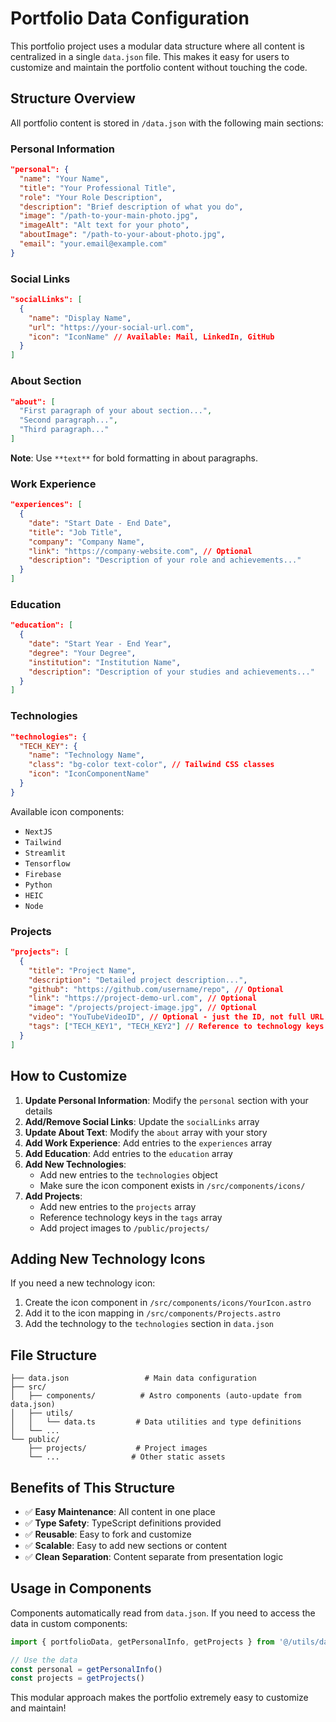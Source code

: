 # Portfolio Data Configuration

This portfolio project uses a modular data structure where all content is centralized in a single `data.json` file. This makes it easy for users to customize and maintain the portfolio content without touching the code.

## Structure Overview

All portfolio content is stored in `/data.json` with the following main sections:

### Personal Information
```json
"personal": {
  "name": "Your Name",
  "title": "Your Professional Title",
  "role": "Your Role Description",
  "description": "Brief description of what you do",
  "image": "/path-to-your-main-photo.jpg",
  "imageAlt": "Alt text for your photo",
  "aboutImage": "/path-to-your-about-photo.jpg",
  "email": "your.email@example.com"
}
```

### Social Links
```json
"socialLinks": [
  {
    "name": "Display Name",
    "url": "https://your-social-url.com",
    "icon": "IconName" // Available: Mail, LinkedIn, GitHub
  }
]
```

### About Section
```json
"about": [
  "First paragraph of your about section...",
  "Second paragraph...",
  "Third paragraph..."
]
```
**Note**: Use `**text**` for bold formatting in about paragraphs.

### Work Experience
```json
"experiences": [
  {
    "date": "Start Date - End Date",
    "title": "Job Title",
    "company": "Company Name",
    "link": "https://company-website.com", // Optional
    "description": "Description of your role and achievements..."
  }
]
```

### Education
```json
"education": [
  {
    "date": "Start Year - End Year",
    "degree": "Your Degree",
    "institution": "Institution Name",
    "description": "Description of your studies and achievements..."
  }
]
```

### Technologies
```json
"technologies": {
  "TECH_KEY": {
    "name": "Technology Name",
    "class": "bg-color text-color", // Tailwind CSS classes
    "icon": "IconComponentName"
  }
}
```

Available icon components:
- `NextJS`
- `Tailwind` 
- `Streamlit`
- `Tensorflow`
- `Firebase`
- `Python`
- `HEIC`
- `Node`

### Projects
```json
"projects": [
  {
    "title": "Project Name",
    "description": "Detailed project description...",
    "github": "https://github.com/username/repo", // Optional
    "link": "https://project-demo-url.com", // Optional
    "image": "/projects/project-image.jpg", // Optional
    "video": "YouTubeVideoID", // Optional - just the ID, not full URL
    "tags": ["TECH_KEY1", "TECH_KEY2"] // Reference to technology keys
  }
]
```

## How to Customize

1. **Update Personal Information**: Modify the `personal` section with your details
2. **Add/Remove Social Links**: Update the `socialLinks` array
3. **Update About Text**: Modify the `about` array with your story
4. **Add Work Experience**: Add entries to the `experiences` array
5. **Add Education**: Add entries to the `education` array
6. **Add New Technologies**: 
   - Add new entries to the `technologies` object
   - Make sure the icon component exists in `/src/components/icons/`
7. **Add Projects**:
   - Add new entries to the `projects` array
   - Reference technology keys in the `tags` array
   - Add project images to `/public/projects/`

## Adding New Technology Icons

If you need a new technology icon:

1. Create the icon component in `/src/components/icons/YourIcon.astro`
2. Add it to the icon mapping in `/src/components/Projects.astro`
3. Add the technology to the `technologies` section in `data.json`

## File Structure

```
├── data.json                 # Main data configuration
├── src/
│   ├── components/          # Astro components (auto-update from data.json)
│   ├── utils/
│   │   └── data.ts         # Data utilities and type definitions
│   └── ...
└── public/
    ├── projects/           # Project images
    └── ...                # Other static assets
```

## Benefits of This Structure

- ✅ **Easy Maintenance**: All content in one place
- ✅ **Type Safety**: TypeScript definitions provided
- ✅ **Reusable**: Easy to fork and customize
- ✅ **Scalable**: Easy to add new sections or content
- ✅ **Clean Separation**: Content separate from presentation logic

## Usage in Components

Components automatically read from `data.json`. If you need to access the data in custom components:

```typescript
import { portfolioData, getPersonalInfo, getProjects } from '@/utils/data'

// Use the data
const personal = getPersonalInfo()
const projects = getProjects()
```

This modular approach makes the portfolio extremely easy to customize and maintain!
